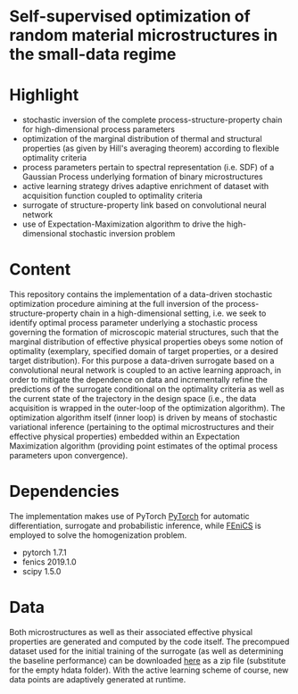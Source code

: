 # Self-supervised optimization of random material microstructures in the small-data regime

# Highlight

- stochastic inversion of the complete process-structure-property chain for high-dimensional process parameters
- optimization of the marginal distribution of thermal and structural properties (as given by Hill's averaging theorem) according to flexible optimality criteria
- process parameters pertain to spectral representation (i.e. SDF) of a Gaussian Process underlying formation of binary microstructures
- active learning strategy drives adaptive enrichment of dataset with acquisition function coupled to optimality criteria
- surrogate of structure-property link based on convolutional neural network
- use of Expectation-Maximization algorithm to drive the high-dimensional stochastic inversion problem

# Content

This repository contains the implementation of a data-driven stochastic optimization procedure aimining at the full inversion of the process-structure-property chain in a high-dimensional setting, i.e. we seek to identify optimal process parameter underlying a stochastic process governing the formation of microscopic material structures, such that the marginal distribution of effective physical properties obeys some notion of optimality (exemplary, specified domain of target properties, or a desired target distribution). For this purpose a data-driven surrogate based on a convolutional neural network is coupled to an active learning approach, in order to mitigate the dependence on data and incrementally refine the predictions of the surrogate conditional on the optimality criteria as well as the current state of the trajectory in the design space (i.e., the data acquisition is wrapped in the outer-loop of the optimization algorithm). The optimization algorithm itself (inner loop) is driven by means of stochastic variational inference (pertaining to the optimal microstructures and their effective physical properties) embedded within an Expectation Maximization algorithm (providing point estimates of the optimal process parameters upon convergence).

# Dependencies


The implementation makes use of PyTorch [PyTorch](https://pytorch.org/) for automatic differentiation, surrogate and probabilistic inference, while [FEniCS](https://fenicsproject.org/) is employed to solve the homogenization problem.

* pytorch 1.7.1
* fenics 2019.1.0
* scipy 1.5.0


# Data

Both microstructures as well as their associated effective physical properties are generated and computed by the code itself. The precompued dataset used for the initial training of the surrogate (as well as determining the baseline performance) can be downloaded [here](https://drive.google.com/file/d/10Wk3X2sAj6_MIYio4OPdPE-ifK05cmBo/) as a zip file (substitute for the empty hdata folder). With the active learning scheme of course, new data points are adaptively generated at runtime.


